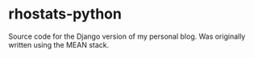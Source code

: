 # rhostats-python
Source code for the Django version of my personal blog. Was originally written using the MEAN stack.
